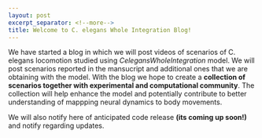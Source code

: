 ```yaml
---
layout: post
excerpt_separator: <!--more-->
title: Welcome to C. elegans Whole Integration Blog!
---
```

We have started a blog in which we will post videos of scenarios of C. elegans locomotion studied using _CelegansWholeIntegration_ model. We will post scenarios reported in the mansucript and additional ones that we are obtaining with the model. With the blog we hope to create a **collection of scenarios together with experimental and computational community**. The collection will help enhance the model and potentially contribute to better understanding of mappping neural dynamics to body movements.

We will also notify here of anticipated code release **(its coming up soon!)** and notify regarding updates. 

<!--more-->
